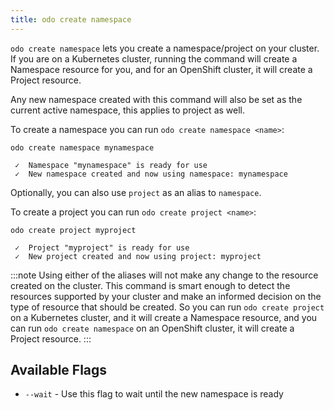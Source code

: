 ```yaml
---
title: odo create namespace
---
```


`odo create namespace` lets you create a namespace/project on your cluster. If you are on a Kubernetes cluster, running the command will create a Namespace resource for you, and for an OpenShift cluster, it will create a Project resource.

Any new namespace created with this command will also be set as the current active namespace, this applies to project as well.

To create a namespace you can run `odo create namespace <name>`:
```shell
odo create namespace mynamespace
```
```shell
 ✓  Namespace "mynamespace" is ready for use
 ✓  New namespace created and now using namespace: mynamespace
```

Optionally, you can also use `project` as an alias to `namespace`.

To create a project you can run `odo create project <name>`:
```shell
odo create project myproject
```
```shell
 ✓  Project "myproject" is ready for use
 ✓  New project created and now using project: myproject
```

:::note
Using either of the aliases will not make any change to the resource created on the cluster. This command is smart enough to detect the resources supported by your cluster and make an informed decision on the type of resource that should be created.
So you can run `odo create project` on a Kubernetes cluster, and it will create a Namespace resource, and you can run `odo create namespace` on an OpenShift cluster, it will create a Project resource.
:::

## Available Flags
* `--wait` - Use this flag to wait until the new namespace is ready
